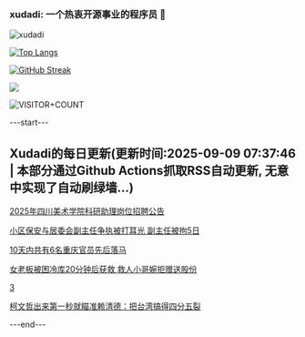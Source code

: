 ### xudadi: 一个热衷开源事业的程序员 👋

![xudadi](https://github-readme-stats-git-masterorgs-github-readme-stats-team.vercel.app/api?username=xudadi)

[![Top Langs](https://github-readme-stats.vercel.app/api/top-langs/?username=xudadi)](https://github.com/anuraghazra/github-readme-stats)

[![GitHub Streak](https://streak-stats.demolab.com?user=xudadi&locale=zh_Hans)](https://git.io/streak-stats)

![](https://raw.githubusercontent.com/xudadi/xudadi/main/assets/github-contribution-grid-snake.svg)

![VISITOR+COUNT](https://komarev.com/ghpvc/?username=xudadi&label=VISITOR+COUNT)


---start---

## Xudadi的每日更新(更新时间:2025-09-09 07:37:46 | 本部分通过Github Actions抓取RSS自动更新, 无意中实现了自动刷绿墙...)

[2025年四川美术学院科研助理岗位招聘公告](https://www.gongkaoleida.com/article/2607946)

[小区保安与居委会副主任争执被打耳光 副主任被拘5日](https://m.163.com/news/article/K8V7AM34051492T3.html)

[10天内共有6名重庆官员先后落马](https://m.163.com/news/article/K8UT2FHB0530JPVV.html)

[女老板被困冷库20分钟后获救 救人小哥婉拒赠送股份](https://m.163.com/news/article/K8V9NRVQ0514R9OJ.html)

[3](https://m.163.com/touch/news/sub/domestic)

[柯文哲出来第一秒就瞄准赖清德：把台湾搞得四分五裂](https://m.163.com/news/article/K8URKPKM055080L4.html)

---end---
